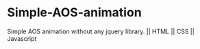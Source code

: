 # Simple-AOS-animation
Simple AOS animation without any jquery library. || HTML || CSS || Javascript
